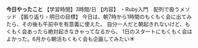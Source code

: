 **今日やったこと**
【学習時間】3時間/日
【内容】
・Ruby入門　配列で扱うメソッド
【振り返り・明日の目標】
今日は、朝7時から1時間のもくもく会に出てみたら、その後も午前中を有意義に使えた。
自分一人だと朝起きれないけど、もくもく会あったら絶対起きなきゃってなるから、
1日のスタートにもくもく会はよかった。6月から朝活もくもく会も企画してみたい☀️